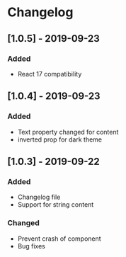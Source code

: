 # Changelog

## [1.0.5] - 2019-09-23
### Added
- React 17 compatibility

## [1.0.4] - 2019-09-23
### Added
- Text property changed for content
- inverted prop for dark theme


## [1.0.3] - 2019-09-22
### Added
- Changelog file
- Support for string content

### Changed
- Prevent crash of component
- Bug fixes